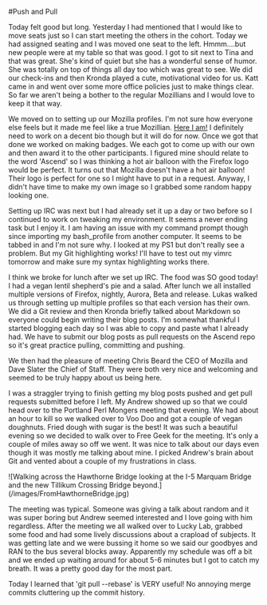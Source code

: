 #Push and Pull

Today felt good but long. Yesterday I had mentioned that I would like to move seats just so I can start meeting the others in the cohort. Today we had assigned seating and I was moved one seat to the left. Hmmm....but new people were at my table so that was good. I got to sit next to Tina and that was great. She's kind of quiet but she has a wonderful sense of humor. She was totally on top of things all day too which was great to see. We did our check-ins and then Kronda played a cute, motivational video for us. Katt came in and went over some more office policies just to make things clear. So far we aren't being a bother to the regular Mozillians and I would love to keep it that way.

We moved on to setting up our Mozilla profiles. I'm not sure how everyone else feels but it made me feel like a true Mozillian. <a title="It's me!" href="https://mozillians.org/en-US/u/bugZPDX/" target="_blank">Here I am!</a> I definitely need to work on a decent bio though but it will do for now. Once we got that done we worked on making badges. We each got to come up with our own and then award it to the other participants. I figured mine should relate to the word 'Ascend' so I was thinking a hot air balloon with the Firefox logo would be perfect. It turns out that Mozilla doesn't have a hot air balloon! Their logo is perfect for one so I might have to put in a request. Anyway, I didn't have time to make my own image so I grabbed some random happy looking one.

Setting up IRC was next but I had already set it up a day or two before so I continued to work on tweaking my environment. It seems a never ending task but I enjoy it. I am having an issue with my command prompt though since importing my bash_profile from another computer. It seems to be tabbed in and I'm not sure why. I looked at my PS1 but don't really see a problem. But my Git highlighting works! I'll have to test out my vimrc tomorrow and make sure my syntax highlighting works there.

I think we broke for lunch after we set up IRC. The food was SO good today! I had a vegan lentil shepherd's pie and a salad. After lunch we all installed multiple versions of Firefox, nightly, Aurora, Beta and release. Lukas walked us through setting up multiple profiles so that each version has their own. We did a Git review and then Kronda briefly talked about Markdown so everyone could begin writing their blog posts. I'm somewhat thankful I started blogging each day so I was able to copy and paste what I already had. We have to submit our blog posts as pull requests on the Ascend repo so it's great practice pulling, committing and pushing.

We then had the pleasure of meeting Chris Beard the CEO of Mozilla and Dave Slater the Chief of Staff. They were both very nice and welcoming and seemed to be truly happy about us being here.

I was a straggler trying to finish getting my blog posts pushed and get pull requests submitted before I left. My Andrew showed up so that we could head over to the Portland Perl Mongers meeting that evening. We had about an hour to kill so we walked over to Voo Doo and got a couple of vegan doughnuts. Fried dough with sugar is the best! It was such a beautiful evening so we decided to walk over to Free Geek for the meeting. It's only a couple of miles away so off we went. It was nice to talk about our days even though it was mostly me talking about mine. I picked Andrew's brain about Git and vented about a couple of my frustrations in class.

![Walking across the Hawthorne Bridge looking at the I-5 Marquam Bridge and the new Tillikum Crossing Bridge beyond.] (/images/FromHawthorneBridge.jpg)

The meeting was typical. Someone was giving a talk about random and it was super boring but Andrew seemed interested and I love going with him regardless. After the meeting we all walked over to Lucky Lab, grabbed some food and had some lively discussions about a crapload of subjects. It was getting late and we were bussing it home so we said our goodbyes and RAN to the bus several blocks away. Apparently my schedule was off a bit and we ended up waiting around for about 5-6 minutes but I got to catch my breath. It was a pretty good day for the most part.

Today I learned that 'git pull --rebase' is VERY useful! No annoying merge commits cluttering up the commit history.
